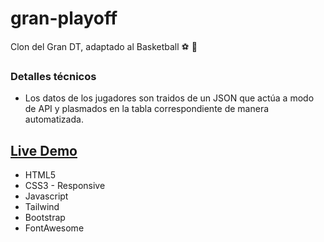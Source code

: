 # gran-playoff
Clon del Gran DT, adaptado al Basketball :soccer: :basketball: 

### Detalles técnicos
* Los datos de los jugadores son traidos de un JSON que actúa a modo de API y plasmados en la tabla correspondiente de manera automatizada.

## [Live Demo](https://pvmelli.github.io/gran-playoff/)
 
* HTML5
* CSS3 - Responsive
* Javascript
* Tailwind
* Bootstrap
* FontAwesome
